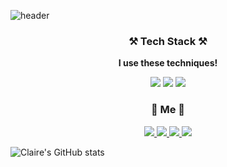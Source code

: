 ![header](https://capsule-render.vercel.app/api?type=Slice&color=D9B9FC&height=300&section=header&text=Claire&fontSize=90&textcolor=)

<h3 align="center">⚒️ Tech Stack ⚒️</h3>
<p align="center"><b>I use these techniques!</b></p>
<p align="center">
    <img src="https://img.shields.io/badge/Java-palegoldenrod?style=flat-square&logo=Java&logoColor=red"/>
    <img src="https://img.shields.io/badge/Spring-white?style=flat-square&logo=Spring&logoColor=white&color=6DB33F"/>
    <img src="https://img.shields.io/badge/Python-blue?style=flat-square&logo=Python&logoColor=white"/>
</p>
<h3 align="center">📮 Me 📮</h3>
<p align="center">
    <a href="mailto:jungclaire9405@gmail.com">
        <img src="https://img.shields.io/badge/Gmail-d14836?style=flat-square&logo=Gmail&logoColor=white&link=mailto:jungclaire9405@gmail.com">
    <a href="https://www.facebook.com/seunghee.jung.claire/">
        <img src="https://img.shields.io/badge/facebook-1877f2?style=flat-square&logo=facebook&logoColor=white&link=https://www.facebook.com/seunghee.jung.claire">
    <a href="https://www.linkedin.com/seunghee-jung-claire/">
        <img src="https://img.shields.io/badge/-LinkedIn-blue?style=flat-square&logo=Linkedin&logoColor=white&link=https://www.linkedin.com/in/seunghee-jung-claire">
    <a href="https://velog.io/@jungclaire/">
        <img src="http://img.shields.io/badge/-Tech%20blog-black?style=flat-square&logo=github&link=https://velog.io/@jungclaire">
    </a>
</p>

![Claire's GitHub stats](https://github-readme-stats.vercel.app/api?username=jungclaire)
